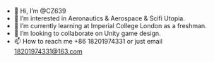 - 👋  Hi, I’m @CZ639
- 👀  I’m interested in Aeronautics & Aerospace & Scifi Utopia.
- 📕  I’m currently learning at Imperial College London as a freshman.
- 💞️  I’m looking to collaborate on Unity game design.
- 📫  How to reach me +86 18201974331 or just email 18201974331@163.com

<!---
CZ639/CZ639 is a ✨ special ✨ repository because its `README.md` (this file) appears on your GitHub profile.
You can click the Preview link to take a look at your changes.
--->
